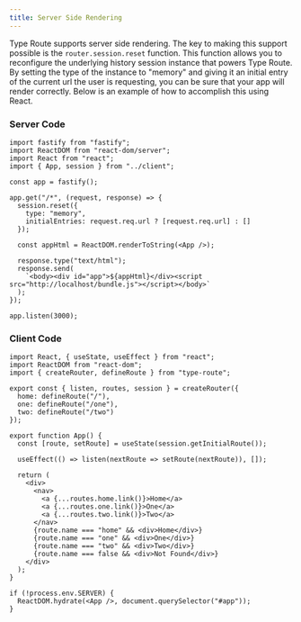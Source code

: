 ```yaml
---
title: Server Side Rendering
---
```


Type Route supports server side rendering. The key to making this support possible
is the `router.session.reset` function. This function allows you to reconfigure
the underlying history session instance that powers Type Route. By setting the type of the
instance to "memory" and giving it an initial entry of the current url the user is
requesting, you can be sure that your app will render correctly. Below is an example
of how to accomplish this using React.

### Server Code

```tsx
import fastify from "fastify";
import ReactDOM from "react-dom/server";
import React from "react";
import { App, session } from "../client";

const app = fastify();

app.get("/*", (request, response) => {
  session.reset({
    type: "memory",
    initialEntries: request.req.url ? [request.req.url] : []
  });

  const appHtml = ReactDOM.renderToString(<App />);

  response.type("text/html");
  response.send(
    `<body><div id="app">${appHtml}</div><script src="http://localhost/bundle.js"></script></body>`
  );
});

app.listen(3000);
```

### Client Code

```tsx
import React, { useState, useEffect } from "react";
import ReactDOM from "react-dom";
import { createRouter, defineRoute } from "type-route";

export const { listen, routes, session } = createRouter({
  home: defineRoute("/"),
  one: defineRoute("/one"),
  two: defineRoute("/two")
});

export function App() {
  const [route, setRoute] = useState(session.getInitialRoute());

  useEffect(() => listen(nextRoute => setRoute(nextRoute)), []);

  return (
    <div>
      <nav>
        <a {...routes.home.link()}>Home</a>
        <a {...routes.one.link()}>One</a>
        <a {...routes.two.link()}>Two</a>
      </nav>
      {route.name === "home" && <div>Home</div>}
      {route.name === "one" && <div>One</div>}
      {route.name === "two" && <div>Two</div>}
      {route.name === false && <div>Not Found</div>}
    </div>
  );
}

if (!process.env.SERVER) {
  ReactDOM.hydrate(<App />, document.querySelector("#app"));
}
```
